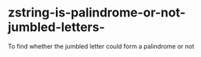 # zstring-is-palindrome-or-not-jumbled-letters-
To find whether the jumbled letter could form a palindrome or not
